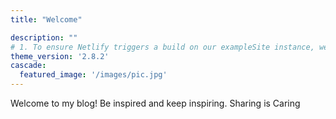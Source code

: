 ```yaml
---
title: "Welcome"

description: ""
# 1. To ensure Netlify triggers a build on our exampleSite instance, we need to change a file in the exampleSite directory.
theme_version: '2.8.2'
cascade:
  featured_image: '/images/pic.jpg'
---
```

Welcome to my blog! Be inspired and keep inspiring. Sharing is Caring
